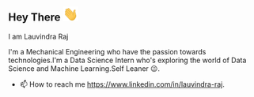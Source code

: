 <h2> Hey There <img src="https://raw.githubusercontent.com/ABSphreak/ABSphreak/master/gifs/Hi.gif" width="30px"></h2>

I am Lauvindra Raj

I'm a Mechanical Engineering who have the passion towards technologies.I'm a Data Science Intern who's exploring the world of Data Science and Machine Learning.Self Leaner :wink:.

- 📫 How to reach me https://www.linkedin.com/in/lauvindra-raj.


<!---
lauvin06/lauvin06 is a ✨ special ✨ repository because its `README.md` (this file) appears on your GitHub profile.
You can click the Preview link to take a look at your changes.
--->
